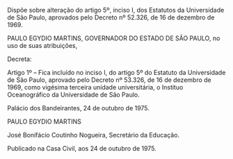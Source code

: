 Dispõe sobre alteração do artigo 5º, inciso I, dos Estatutos da Universidade de São Paulo, aprovados pelo Decreto nº 52.326, de 16 de dezembro de 1969.

PAULO EGYDIO MARTINS, GOVERNADOR DO ESTADO DE SÃO PAULO, no uso de suas atribuições,

Decreta:

Artigo 1º – Fica incluído no inciso I, do artigo 5º do Estatuto da Universidade de São Paulo, aprovado pelo Decreto nº 53.326, de 16 de dezembro de 1969, como vigésima terceira unidade universitária, o Instituo Oceanográfico da Universidade de São Paulo.

Palácio dos Bandeirantes, 24 de outubro de 1975.

PAULO EGYDIO MARTINS

José Bonifácio Coutinho Nogueira, Secretário da Educação.

Publicado na Casa Civil, aos 24 de outubro de 1975.